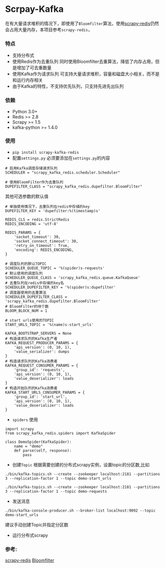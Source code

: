 # Scrpay-Kafka
在有大量请求堆积的情况下，即使用了`Bloomfilter`算法，使用[scrapy-redis](https://github.com/rmax/scrapy-redis)仍然会占用大量内存，本项目参考`scrapy-redis`，
### 特点
 - 支持分布式
 - 使用Redis作为去重队列
   同时使用Bloomfilter去重算法，降低了内存占用，但是增加了可去重数量
 - 使用Kafka作为请求队列
   可支持大量请求堆积，容量和磁盘大小相关，而不是和运行内存相关
 - 由于Kafka的特性，不支持优先队列，只支持先进先出队列
 
### 依赖
 - Python 3.0+
 - Redis >= 2.8
 - Scrapy >= 1.5
 - kafka-python >= 1.4.0

### 使用
  - `pip install scrapy-kafka-redis`
  - 配置`settings.py`
必须要添加在`settings.py`的内容
```
# 启用Kafka调度存储请求队列
SCHEDULER = "scrapy_kafka_redis.scheduler.Scheduler"

# 使用BloomFilter作为去重队列
DUPEFILTER_CLASS = "scrapy_kafka_redis.dupefilter.BloomFilter"
```

其他可选参数的默认值
```
# 单独使用情况下，去重队列在redis中存储的key
DUPEFILTER_KEY = 'dupefilter:%(timestamp)s'

REDIS_CLS = redis.StrictRedis
REDIS_ENCODING = 'utf-8'

REDIS_PARAMS = {
    'socket_timeout': 30,
    'socket_connect_timeout': 30,
    'retry_on_timeout': True,
    'encoding': REDIS_ENCODING,
}

# 调度队列的默认TOPIC
SCHEDULER_QUEUE_TOPIC = '%(spider)s-requests'
# 默认使用的调度队列
SCHEDULER_QUEUE_CLASS = 'scrapy_kafka_redis.queue.KafkaQueue'
# 去重队列在redis中存储的key名
SCHEDULER_DUPEFILTER_KEY = '%(spider)s:dupefilter'
# 调度器使用的去重算法
SCHEDULER_DUPEFILTER_CLASS = 'scrapy_kafka_redis.dupefilter.BloomFilter'
# BloomFilter的块个数
BLOOM_BLOCK_NUM = 1

# start urls使用的TOPIC
START_URLS_TOPIC = '%(name)s-start_urls'

KAFKA_BOOTSTRAP_SERVERS = None
# 构造请求队列的Kafka生产者
KAFKA_REQUEST_PRODUCER_PARAMS = {
    'api_version': (0, 10, 1),
    'value_serializer': dumps
}
# 构造请求队列的Kafka消费者
KAFKA_REQUEST_CONSUMER_PARAMS = {
    'group_id': 'requests',
    'api_version': (0, 10, 1),
    'value_deserializer': loads
}
# 构造开始队列的Kafka消费者
KAFKA_START_URLS_CONSUMER_PARAMS = {
    'group_id': 'start_url',
    'api_version': (0, 10, 1),
    'value_deserializer': loads
}
```
- `spiders` 使用
```
import scrapy
from scrapy_kafka_redis.spiders import KafkaSpider

class DemoSpider(KafkaSpider):
    name = "demo"
    def parse(self, response):
        pass
```
- 创建`Topic`
根据需要创建的分布式scrapy实例，设置topic的分区数,比如
```
./bin/kafka-topics.sh --create --zookeeper localhost:2181 --partitions 3 --replication-factor 1 --topic demo-start_urls

./bin/kafka-topics.sh --create --zookeeper localhost:2181 --partitions 3 --replication-factor 1 --topic demo-requests
```
- 发送消息
```
./bin/kafka-console-producer.sh --broker-list localhost:9092 --topic demo-start_urls
```
建议手动创建Topic并指定分区数

- 运行分布式scrapy

### 参考:
[scrapy-redis](https://github.com/rmax/scrapy-redis)
[Bloomfilter](https://github.com/LiuXingMing/Scrapy_Redis_Bloomfilter)
